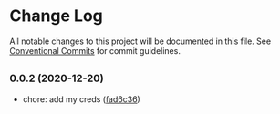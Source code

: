 # Change Log

All notable changes to this project will be documented in this file.
See [Conventional Commits](https://conventionalcommits.org) for commit guidelines.

## <small>0.0.2 (2020-12-20)</small>

* chore: add my creds ([fad6c36](https://github.com/dalisoft/airlight/commit/fad6c36))
